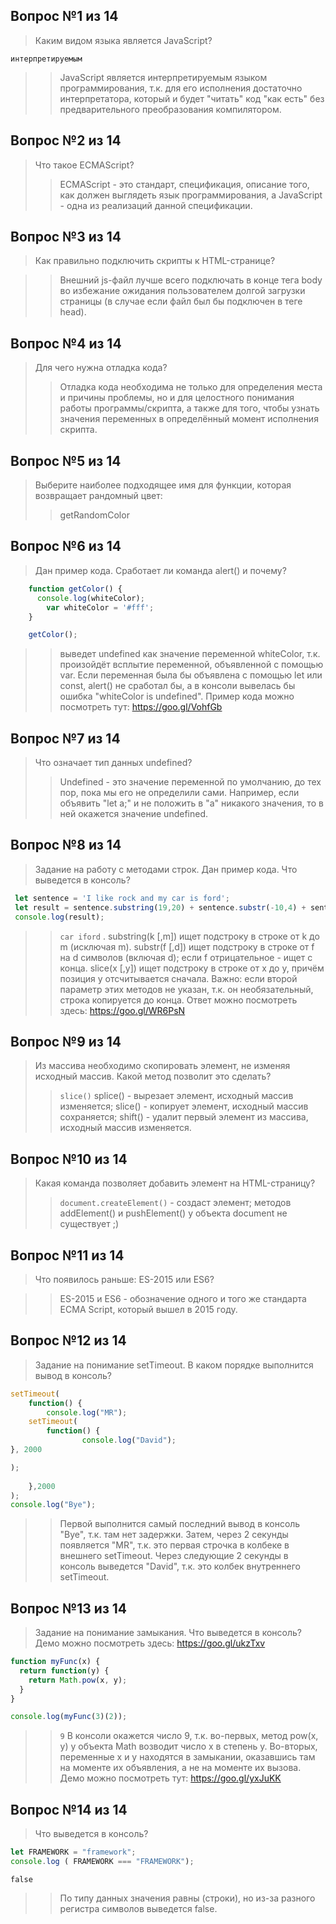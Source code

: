 ## Вопрос №1 из 14
> Каким видом языка является JavaScript?
>
`интерпретируемым`

>> JavaScript является интерпретируемым языком программирования,
> т.к. для его исполнения достаточно интерпретатора,
> который и будет "читать" код "как есть" без предварительного преобразования компилятором. 

## Вопрос №2 из 14
> Что такое ECMAScript?
>
>> ECMAScript - это стандарт, спецификация,
> описание того, как должен выглядеть язык программирования, 
>а JavaScript - одна из реализаций данной спецификации.

## Вопрос №3 из 14
> Как правильно подключить скрипты к HTML-странице?

>> Внешний js-файл лучше всего подключать в конце тега body 
>во избежание ожидания пользователем долгой загрузки страницы
> (в случае если файл был бы подключен в теге head).

## Вопрос №4 из 14
>  Для чего нужна отладка кода?
>
>> Отладка кода необходима не только для определения места и причины проблемы,
> но и для целостного понимания работы программы/скрипта, а также для того,
> чтобы узнать значения переменных в определённый момент исполнения скрипта.

## Вопрос №5 из 14
> Выберите наиболее подходящее имя для функции, 
>которая возвращает рандомный цвет:
>
>> getRandomColor

## Вопрос №6 из 14
> Дан пример кода. Сработает ли команда alert() и почему?
>
```js
    function getColor() {
      console.log(whiteColor);
        var whiteColor = '#fff';
    }

    getColor();
```
>> выведет undefined как значение переменной whiteColor, 
>т.к. произойдёт всплытие переменной, объявленной с помощью var. 
>>Если переменная была бы объявлена с помощью let или const,
> alert() не сработал бы, а в консоли вывелась бы ошибка
> "whiteColor is undefined".
>Пример кода можно посмотреть тут:
 https://goo.gl/VohfGb
>

## Вопрос №7 из 14
> Что означает тип данных undefined?
>
>> Undefined - это значение переменной по умолчанию,
> до тех пор, пока мы его не определили сами.
> Например, если объявить "let a;" и не положить в "а" никакого значения, 
>то в ней окажется значение undefined. 
>

## Вопрос №8 из 14
> Задание на работу с методами строк.
> Дан пример кода. Что выведется в консоль?
>
```js
 let sentence = 'I like rock and my car is ford';
 let result = sentence.substring(19,20) + sentence.substr(-10,4) + sentence.slice(26);
 console.log(result);
```
>> `car iford` . 
>> substring(k [,m]) ищет подстроку в строке от k до m (исключая m).
substr(f [,d]) ищет подстроку в строке от f на d символов (включая d); если f отрицательное - ищет с конца.
slice(x [,y]) ищет подстроку в строке от x до y, причём позиция y отсчитывается сначала.
Важно: если второй параметр этих методов не указан, т.к. он необязательный, строка копируется до конца.
>Ответ можно посмотреть здесь: 
https://goo.gl/WR6PsN
>


## Вопрос №9 из 14
> Из массива необходимо скопировать элемент, не изменяя исходный массив. 
>Какой метод позволит это сделать?
>
>> `slice()`
>> splice() - вырезает элемент, исходный массив изменяется;
   slice() - копирует элемент, исходный массив сохраняется;
   shift() - удалит первый элемент из массива, исходный массив изменяется.

## Вопрос №10 из 14
> Какая команда позволяет добавить элемент на HTML-страницу?
>
>> `document.createElement()`  - создаст элемент;
>методов addElement() и pushElement() у объекта document не существует ;)
>

## Вопрос №11 из 14
> Что появилось раньше: ES-2015 или ES6?

>> ES-2015 и ES6 - обозначение одного и того же стандарта ECMA Script, 
>который вышел в 2015 году.

## Вопрос №12 из 14
> Задание на понимание setTimeout. В каком порядке выполнится вывод в консоль?

```js
setTimeout(
    function() {
        console.log("MR");
    setTimeout(
        function() {
                console.log("David");
}, 2000

);
      
    },2000
);
console.log("Bye");
```
>> Первой выполнится самый последний вывод в консоль "Bye", т.к. там нет задержки.
> Затем, через 2 секунды появляется "MR", 
>т.к. это первая строчка в колбеке в внешнего setTimeout.
> Через следующие 2 секунды в консоль выведется "David", 
>т.к. это колбек внутреннего setTimeout.
>

## Вопрос №13 из 14
> Задание на понимание замыкания. Что выведется в консоль?
   Демо можно посмотреть здесь: https://goo.gl/ukzTxv

```js
function myFunc(x) {
  return function(y) {
    return Math.pow(x, y);
  }
}

console.log(myFunc(3)(2));
```
>> `9`
>> В консоли окажется число 9, 
>т.к. во-первых, метод pow(x, y) у объекта Math возводит число x в степень y. 
  Во-вторых, переменные x и y находятся в замыкании, оказавшись там на моменте их объявления, а не на моменте их вызова.
  Демо можно посмотреть тут: 
> https://goo.gl/yxJuKK
>

## Вопрос №14 из 14
> Что выведется в консоль?

```js
let FRAMEWORK = "framework";
console.log ( FRAMEWORK === "FRAMEWORK");
```
`false` 
>> По типу данных значения равны (строки), 
>но из-за разного регистра символов выведется false.
